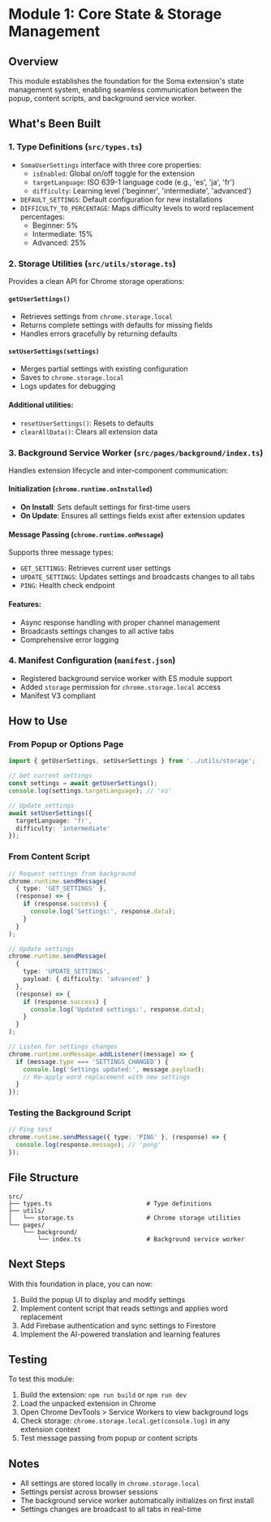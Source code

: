# Module 1: Core State & Storage Management

## Overview
This module establishes the foundation for the Soma extension's state management system, enabling seamless communication between the popup, content scripts, and background service worker.

## What's Been Built

### 1. **Type Definitions** (`src/types.ts`)
- `SomaUserSettings` interface with three core properties:
  - `isEnabled`: Global on/off toggle for the extension
  - `targetLanguage`: ISO 639-1 language code (e.g., 'es', 'ja', 'fr')
  - `difficulty`: Learning level ('beginner', 'intermediate', 'advanced')
- `DEFAULT_SETTINGS`: Default configuration for new installations
- `DIFFICULTY_TO_PERCENTAGE`: Maps difficulty levels to word replacement percentages:
  - Beginner: 5%
  - Intermediate: 15%
  - Advanced: 25%

### 2. **Storage Utilities** (`src/utils/storage.ts`)
Provides a clean API for Chrome storage operations:

#### `getUserSettings()`
- Retrieves settings from `chrome.storage.local`
- Returns complete settings with defaults for missing fields
- Handles errors gracefully by returning defaults

#### `setUserSettings(settings)`
- Merges partial settings with existing configuration
- Saves to `chrome.storage.local`
- Logs updates for debugging

#### Additional utilities:
- `resetUserSettings()`: Resets to defaults
- `clearAllData()`: Clears all extension data

### 3. **Background Service Worker** (`src/pages/background/index.ts`)
Handles extension lifecycle and inter-component communication:

#### Initialization (`chrome.runtime.onInstalled`)
- **On Install**: Sets default settings for first-time users
- **On Update**: Ensures all settings fields exist after extension updates

#### Message Passing (`chrome.runtime.onMessage`)
Supports three message types:
- `GET_SETTINGS`: Retrieves current user settings
- `UPDATE_SETTINGS`: Updates settings and broadcasts changes to all tabs
- `PING`: Health check endpoint

#### Features:
- Async response handling with proper channel management
- Broadcasts settings changes to all active tabs
- Comprehensive error logging

### 4. **Manifest Configuration** (`manifest.json`)
- Registered background service worker with ES module support
- Added `storage` permission for `chrome.storage.local` access
- Manifest V3 compliant

## How to Use

### From Popup or Options Page
```typescript
import { getUserSettings, setUserSettings } from '../utils/storage';

// Get current settings
const settings = await getUserSettings();
console.log(settings.targetLanguage); // 'es'

// Update settings
await setUserSettings({
  targetLanguage: 'fr',
  difficulty: 'intermediate'
});
```

### From Content Script
```typescript
// Request settings from background
chrome.runtime.sendMessage(
  { type: 'GET_SETTINGS' },
  (response) => {
    if (response.success) {
      console.log('Settings:', response.data);
    }
  }
);

// Update settings
chrome.runtime.sendMessage(
  {
    type: 'UPDATE_SETTINGS',
    payload: { difficulty: 'advanced' }
  },
  (response) => {
    if (response.success) {
      console.log('Updated settings:', response.data);
    }
  }
);

// Listen for settings changes
chrome.runtime.onMessage.addListener((message) => {
  if (message.type === 'SETTINGS_CHANGED') {
    console.log('Settings updated:', message.payload);
    // Re-apply word replacement with new settings
  }
});
```

### Testing the Background Script
```typescript
// Ping test
chrome.runtime.sendMessage({ type: 'PING' }, (response) => {
  console.log(response.message); // 'pong'
});
```

## File Structure
```
src/
├── types.ts                          # Type definitions
├── utils/
│   └── storage.ts                    # Chrome storage utilities
└── pages/
    └── background/
        └── index.ts                  # Background service worker
```

## Next Steps
With this foundation in place, you can now:
1. Build the popup UI to display and modify settings
2. Implement content script that reads settings and applies word replacement
3. Add Firebase authentication and sync settings to Firestore
4. Implement the AI-powered translation and learning features

## Testing
To test this module:
1. Build the extension: `npm run build` or `npm run dev`
2. Load the unpacked extension in Chrome
3. Open Chrome DevTools > Service Workers to view background logs
4. Check storage: `chrome.storage.local.get(console.log)` in any extension context
5. Test message passing from popup or content scripts

## Notes
- All settings are stored locally in `chrome.storage.local`
- Settings persist across browser sessions
- The background service worker automatically initializes on first install
- Settings changes are broadcast to all tabs in real-time
